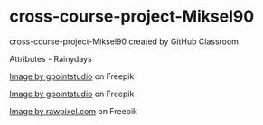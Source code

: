 # cross-course-project-Miksel90
cross-course-project-Miksel90 created by GitHub Classroom

Attributes - Rainydays

<a href="https://www.freepik.com/free-photo/natural-female-beauty-autumn-rain_10675166.htm#query=rain&position=29&from_view=search">Image by gpointstudio</a> on Freepik 

<a href="https://www.freepik.com/free-photo/freedom-is-inside-us_10896105.htm#page=2&query=rain&position=1&from_view=search">Image by gpointstudio</a> on Freepik

<a href="https://www.freepik.com/free-photo/couple-trekking-through-rain-highlands_13301104.htm#page=2&query=rain&position=4&from_view=search">Image by rawpixel.com</a> on Freepik



